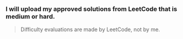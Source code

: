 ### I will upload my approved solutions from LeetCode that is medium or hard.
> Difficulty evaluations are made by LeetCode, not by me.
